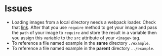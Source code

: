 # Issues
* Loading images from a local directory needs a webpack loader. Check that [link](https://stackoverflow.com/questions/45848055/image-you-may-need-an-appropriate-loader-to-handle-this-file-type). After that you use ` require ` method to get your image and pass the ` path ` of your image to ` require ` and store the result in a variable then you assign this variable to the ` src ` attribute of your ` <image> ` tag.
* To reference a file named example in the **same** directory ` ./example `.
* To reference a file named example in the **parent** directory ` ../example `.
